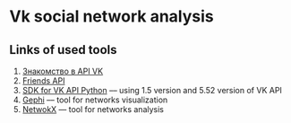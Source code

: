 # Vk social network analysis

## Links of used tools

1. [Знакомство в API VK](https://vk.com/dev/first_guide)
2. [Friends API](https://vk.com/dev/friends.get)
3. [SDK for VK API Python](https://pypi.org/project/vk/1.5/) –– using 1.5 version and 5.52 version of VK API
4. [Gephi](https://gephi.org/) –– tool for networks visualization
5. [NetwokX](https://networkx.org/) –– tool for networks analysis
